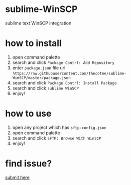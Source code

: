 # sublime-WinSCP
sublime text WinSCP integration

# how to install
1. open command palette
2. search and click `Package Contrl: Add Repository`
3. enter `package.json` file url `https://raw.githubusercontent.com/thecotne/sublime-WinSCP/master/package.json`
4. search and click `Package Contrl: Install Package`
5. search and click `sublime WinSCP`
6. enjoy!


# how to use
1. open any project which has `sftp-config.json`
2. open command palette
3. search and click `SFTP: Browse With WinSCP`
4. enjoy!


# find issue?
[submit here](https://github.com/thecotne/sublime-WinSCP/issues/new)

